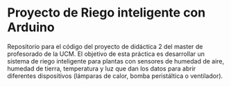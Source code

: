 # Proyecto de Riego inteligente con Arduino
Repositorio para el código del proyecto de didáctica 2 del master de profesorado de la UCM. El objetivo de esta práctica es desarrollar un sistema de riego inteligente para plantas con sensores de humedad de aire, humedad de tierra, temperatura y luz que dan los datos para abrir diferentes dispositivos (lámparas de calor, bomba peristáltica o ventilador).
